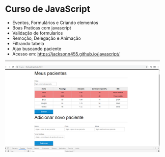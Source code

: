 Curso de JavaScript
===============================================

- Eventos, Formulários e Criando elementos
- Boas Praticas com javascript
- Validação de formularios
- Remoção, Delegação e Animação
- Filtrando tabela
- Ajax buscando paciente
- Acesso em: https://jacksonn455.github.io/javascript/

--------------------
 ![](https://github.com/jacksonn455/javascript/blob/master/img/imagem.png)
